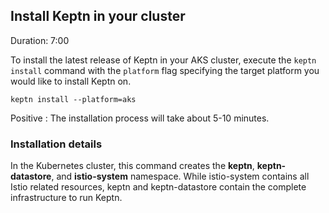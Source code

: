 
## Install Keptn in your cluster
Duration: 7:00

To install the latest release of Keptn in your AKS cluster, execute the `keptn install` command with the `platform` flag specifying the target platform you would like to install Keptn on. 


```
keptn install --platform=aks
```

Positive
: The installation process will take about 5-10 minutes.

### Installation details 

In the Kubernetes cluster, this command creates the **keptn**, **keptn-datastore**, and **istio-system** namespace. While istio-system contains all Istio related resources, keptn and keptn-datastore contain the complete infrastructure to run Keptn. 

